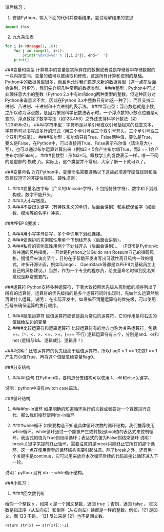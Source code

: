 课后练习：

1. 安装Python，输入下面的代码并查看结果，尝试理解结果的意思
```Python
import this
```


2. 九九乘法表
```Python
for i in 09range(1, 10):
    for j in range(1, i+1):
        print("%dx%d=%d" % (j,i,i*j), end="  ")
    print()
```


###变量和类型
计算机中的变量是实际存在的数据或者说是存储器中存储数据的一块内存空间，变量的值可以被读取和修改，这是所有计算和控制的基础。Python中的数据类型很多，而且也允许我们自定义新的数据类型（这一点在后面会讲到，PHP?），我们先介绍几种常用的数据类型。
####整型：Python中可以处理任意大小的整数（Python 2.x中有int和long两种类型的整数，但这种区分对Python来说意义不大，因此在Python 3.x中整数只有int这一种了），而且支持二进制、八进制、十进制和十六进制的表示法。
####浮点型：浮点数也就是小数，之所以称为浮点数，是因为按照科学记数法表示时，一个浮点数的小数点位置是可变的，浮点数除了数学写法（如123.456）之外还支持科学计数法（如1.23456e2）。
####字符串型：字符串是以单引号或双引号括起来的任意文本，字符串可以书写成多行的形式（用三个单引号或三个双引号开头，三个单引号或三个双引号结尾）。
####布尔型：布尔值只有True、False两种值，要么是True，要么是False，在Python中，可以直接用True、False表示布尔值（请注意大小写），也可以通过布尔运算计算出来（例如3 < 5会产生布尔值True，而2 == 1会产生布尔值False）。
####复数型：形如3+5j，跟数学上的复数表示一样，唯一不同的是虚部的i换成了j。实际上，这个类型并不常用，大家了解一下就可以了。



###变量命名
对在Python中，变量命名需要遵循以下这些必须遵守硬性规则和强烈建议遵守的非硬性规则。
硬性规则：
1. ####变量名由字母（广义的Unicode字符，不包括特殊字符）、数字和下划线构成，数字不能开头。
2. ####大小写敏感。
3. ####不要跟关键字（有特殊含义的单词，后面会讲到）和系统保留字（如函数、模块等的名字）冲突。


####PEP 8要求：
1. ####用小写字母拼写，多个单词用下划线连接。
2. ####受保护的实例属性用单个下划线开头（后面会讲到）。
3. ####私有的实例属性用两个下划线开头（后面会讲到）。
（PEP8是Python社群共通的风格指南，一开始是Python之父Guido van Rossum自己的撰码风格，慢慢后来演变至今，目的在于帮助开发者写出可读性高且风格一致的程式。许多开源计画，例如Django 、 OpenStack等都是以PEP8为基础再加上自己的风格建议。）当然，作为一个专业的程序员，给变量命名时做到见名知意也是非常重要的。


###运算符
Python支持多种运算符，下表大致按照优先级从高到低的顺序列出了所有的运算符，运算符的优先级指的是多个运算符同时出现时，先做什么运算然后再做什么运算。说明： 在实际开发中，如果搞不清楚运算符的优先级，可以使用括号来确保运算的执行顺序。
1. ####赋值运算符
赋值运算符应该是最为常见的运算符，它的作用是将右边的值赋给左边的变量
2. ####比较运算符和逻辑运算符
比较运算符有的地方也称为关系运算符，包括==、!=、<、>、<=、>=。(=== 不行)
逻辑运算符有三个，分别是and、or和not (逻辑与&&、逻辑或||、逻辑非！)

####说明：比较运算符的优先级高于赋值运算符，所以flag0 = 1 == 1先做1 == 1产生布尔值True，再将这个值赋值给变量flag0。

###分支结构
1. ####if语句
在Python中，要构造分支结构可以使用if、elif和else关键字。

说明：python中没有switch case语法。

###循环结构
1. ####for-in循环
如果明确的知道循环执行的次数或者要对一个容器进行迭代，那么我们推荐使用for-in循环

2. ####while循环
如果要构造不知道具体循环次数的循环结构，我们推荐使用while循环。while循环通过一个能够产生或转换出bool值的表达式来控制循环，表达式的值为True则继续循环；表达式的值为False则结束循环
说明：break关键字来提前终止循环，需要注意的是break只能终止它所在的那个循环，这一点在使用嵌套的循环结构需要引起注意。除了break之外，还有另一个关键字是continue，它可以用来放弃本次循环后续的代码直接让循环进入下一轮。

说明：python 没有 do ··· while循环结构。


###小练习：
1. ####回文数判断

给你一个整数 x ，如果 x 是一个回文整数，返回 true ；否则，返回 false 。
回文数是指正序（从左向右）和倒序（从右向左）读都是一样的整数。例如，121 是回文，而 123 不是。-121 反过来是 121- 也不是回文数。





```
return str(x) == str(x)[::-1]
```
